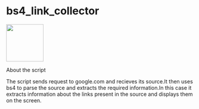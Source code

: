 # bs4_link_collector
<img src="https://cdn.jsdelivr.net/gh/devicons/devicon/icons/python/python-original.svg" width=100 height=100 />

About the script

The script sends request to google.com and recieves its source.It then uses bs4 to parse the source and extracts the required information.In this case it extracts information about the links present in the source and displays them on the screen.
